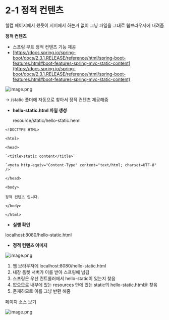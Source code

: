 # 2-1 정적 컨텐츠

웰컴 페이지에서 했듯이 서버에서 하는거 없이 그냥 파일을 그대로 웹브라우저에 내려줌

 

**정적 컨텐츠**

- 스프링 부트 정적 컨텐츠 기능 제공
- [https://docs.spring.io/spring-boot/docs/2.3.1.RELEASE/reference/html/spring-boot-features.html#boot-features-spring-mvc-static-content](https://docs.spring.io/spring-boot/docs/2.3.1.RELEASE/reference/html/spring-boot-features.html#boot-features-spring-mvc-static-content)

![image.png](2-1%20%E1%84%8C%E1%85%A5%E1%86%BC%E1%84%8C%E1%85%A5%E1%86%A8%20%E1%84%8F%E1%85%A5%E1%86%AB%E1%84%90%E1%85%A6%E1%86%AB%E1%84%8E%E1%85%B3%2018749aa13a6080a4a005e4d10d1e707a/image.png)

→ /static 폴더에 자동으로 찾아서 정적 컨텐츠 제공해줌 

- **hello-static.html 파일 생성**
    
    resource/static/hello-static.heml
    

`<!DOCTYPE HTML>`

`<html>`

`<head>`

    `<title>static content</title>`

    `<meta http-equiv="Content-Type" content="text/html; charset=UTF-8" />`

`</head>`

`<body>`

`정적 컨텐츠 입니다.`

`</body>`

`</html>`

- **실행 확인**

localhost:8080/hello-static.html

- **정적 컨텐츠 이미지**

![image.png](2-1%20%E1%84%8C%E1%85%A5%E1%86%BC%E1%84%8C%E1%85%A5%E1%86%A8%20%E1%84%8F%E1%85%A5%E1%86%AB%E1%84%90%E1%85%A6%E1%86%AB%E1%84%8E%E1%85%B3%2018749aa13a6080a4a005e4d10d1e707a/image%201.png)

1. 웹 브라우저에 localhost:8080/hello-static.html
2. 내장 톰켓 서버가 이를 받아 스프링에 넘김
3. 스프링은 우선 컨트롤러에서 hello-static이 있는지 찾음
4. 없으므로 내부에 있는 resources 안에 있는 static의 hello-static.html을 찾음
5. 존재하므로 이를 그냥 반환 해줌

페이지 소스 보기

![image.png](2-1%20%E1%84%8C%E1%85%A5%E1%86%BC%E1%84%8C%E1%85%A5%E1%86%A8%20%E1%84%8F%E1%85%A5%E1%86%AB%E1%84%90%E1%85%A6%E1%86%AB%E1%84%8E%E1%85%B3%2018749aa13a6080a4a005e4d10d1e707a/image%202.png)